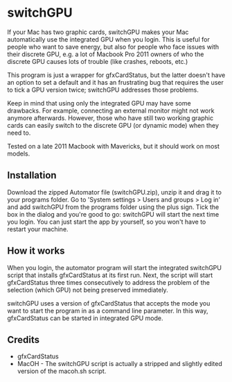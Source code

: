 # switchGPU

If your Mac has two graphic cards, switchGPU makes your Mac automatically use the integrated GPU when you login. This is useful for people who want to save energy, but also for people who face issues with their discrete GPU, e.g. a lot of Macbook Pro 2011 owners of who the discrete GPU causes lots of trouble (like crashes, reboots, etc.)

This program is just a wrapper for gfxCardStatus, but the latter doesn't have an option to set a default and it has an frustrating bug that requires the user to tick a GPU version twice; switchGPU addresses those problems.

Keep in mind that using only the integrated GPU may have some drawbacks. For example, connecting an external monitor might not work anymore afterwards. However, those who have still two working graphic cards can easily switch to the discrete GPU (or dynamic mode) when they need to.

Tested on a late 2011 Macbook with Mavericks, but it should work on most models.

## Installation

Download the zipped Automator file (switchGPU.zip), unzip it and drag it to your programs folder. Go to 'System settings > Users and groups > Log in' and add switchGPU from the programs folder using the plus sign. Tick the box in the dialog and you're good to go: switchGPU will start the next time you login. You can just start the app by yourself, so you won't have to restart your machine.

## How it works

When you login, the automator program will start the integrated switchGPU script that installs gfxCardStatus at its first run. Next, the script will start gfxCardStatus three times consecutively to address the problem of the selection (which GPU) not being preserved immediately.

switchGPU uses a version of gfxCardStatus that accepts the mode you want to start the program in as a command line parameter. In this way, gfxCardStatus can be started in integrated GPU mode.

## Credits

- gfxCardStatus
- MacOH - The switchGPU script is actually a stripped and slightly edited version of the macoh.sh script.
